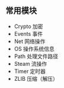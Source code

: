 ## 常用模块

* Crypto  加密
* Events  事件
* Net       网络操作
* OS         操作系统信息
* Path      处理文件路径
* Steam   流操作
* Timer    定时器
* ZLIB       压缩（解压）